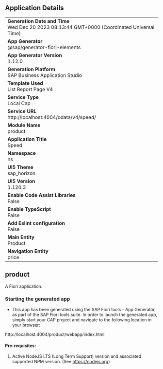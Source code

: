 ## Application Details
|               |
| ------------- |
|**Generation Date and Time**<br>Wed Dec 20 2023 08:13:44 GMT+0000 (Coordinated Universal Time)|
|**App Generator**<br>@sap/generator-fiori-elements|
|**App Generator Version**<br>1.12.0|
|**Generation Platform**<br>SAP Business Application Studio|
|**Template Used**<br>List Report Page V4|
|**Service Type**<br>Local Cap|
|**Service URL**<br>http://localhost:4004/odata/v4/speed/
|**Module Name**<br>product|
|**Application Title**<br>Speed|
|**Namespace**<br>ns|
|**UI5 Theme**<br>sap_horizon|
|**UI5 Version**<br>1.120.3|
|**Enable Code Assist Libraries**<br>False|
|**Enable TypeScript**<br>False|
|**Add Eslint configuration**<br>False|
|**Main Entity**<br>Product|
|**Navigation Entity**<br>price|

## product

A Fiori application.

### Starting the generated app

-   This app has been generated using the SAP Fiori tools - App Generator, as part of the SAP Fiori tools suite.  In order to launch the generated app, simply start your CAP project and navigate to the following location in your browser:

http://localhost:4004/product/webapp/index.html

#### Pre-requisites:

1. Active NodeJS LTS (Long Term Support) version and associated supported NPM version.  (See https://nodejs.org)


